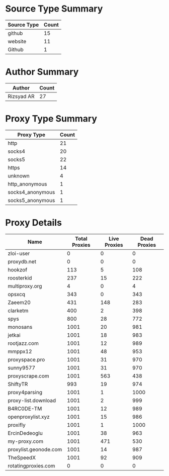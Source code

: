 # Source Type Summary

| Source Type | Count |
|-------------|-------|
| github | 15 |
| website | 11 |
| Github | 1 |


# Author Summary

| Author | Count |
|--------|-------|
| Rizsyad AR | 27 |


# Proxy Type Summary

| Proxy Type | Count |
|------------|-------|
| http | 21 |
| socks4 | 20 |
| socks5 | 22 |
| https | 14 |
| unknown | 4 |
| http_anonymous | 1 |
| socks4_anonymous | 1 |
| socks5_anonymous | 1 |


# Proxy Details

| Name | Total Proxies | Live Proxies | Dead Proxies |
|------|---------------|--------------|---------------|
| zloi-user | 0 | 0 | 0 |
| proxydb.net | 0 | 0 | 0 |
| hookzof | 113 | 5 | 108 |
| roosterkid | 237 | 15 | 222 |
| multiproxy.org | 4 | 0 | 4 |
| opsxcq | 343 | 0 | 343 |
| Zaeem20 | 431 | 148 | 283 |
| clarketm | 400 | 2 | 398 |
| spys | 800 | 28 | 772 |
| monosans | 1001 | 20 | 981 |
| jetkai | 1001 | 18 | 983 |
| rootjazz.com | 1001 | 12 | 989 |
| mmppx12 | 1001 | 48 | 953 |
| proxyspace.pro | 1001 | 31 | 970 |
| sunny9577 | 1001 | 31 | 970 |
| proxyscrape.com | 1001 | 563 | 438 |
| ShiftyTR | 993 | 19 | 974 |
| proxy4parsing | 1001 | 1 | 1000 |
| proxy-list.download | 1001 | 2 | 999 |
| B4RC0DE-TM | 1001 | 12 | 989 |
| openproxylist.xyz | 1001 | 15 | 986 |
| proxifly | 1001 | 1 | 1000 |
| ErcinDedeoglu | 1001 | 38 | 963 |
| my-proxy.com | 1001 | 471 | 530 |
| proxylist.geonode.com | 1001 | 14 | 987 |
| TheSpeedX | 1001 | 92 | 909 |
| rotatingproxies.com | 0 | 0 | 0 |
